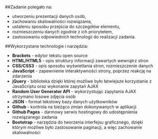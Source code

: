 ##Zadanie polegało na:

* utworzeniu prezentacji danych osób,
* zachowaniu skalowalności rozwiązania,
* ustaleniu sposobu przejścia do szczegółów elementu,
* rozmieszczeniu danych zgodnie z ich priorytetem,
* zastosowaniu odpowiednich technologii do realizacji zadania.

##Wykorzystane technologie i narzędzia:

* **Brackets** - edytor tekstu open source 
* **HTML/HTML5** - opis struktury informacji zawartych wewnątrz stron
* **CSS/CSS3** - opis sposobu wyświetlania stron, rozmieszczenie danych
* **JavaScript** - zapewnienie interaktywności strony, poprzez reakcję na zdarzenia
* **jQuery** - biblioteka dzięki której możliwe było łatwiejsze korzystanie z JavaScriptu oraz wykonanie zapytań AJAX
* **Random User Generator API** - wykorzystując zapytania AJAX otrzymano losowe zdjęcia osób
* **JSON** - format tekstowy bazy danych użytkowników
* **Github** - kontrola na bieżąco zmian dokonywanych w aplikacji
* **Github Pages** - darmowy serwis hostingowy do udostępnienia rozwiązanego zadania
* **Bootstrap** - narzędzia do tworzenia interfejsu graficznego, dzięki którym możliwe było zastosowanie paginacji, a więc zachowanie skalowalności
